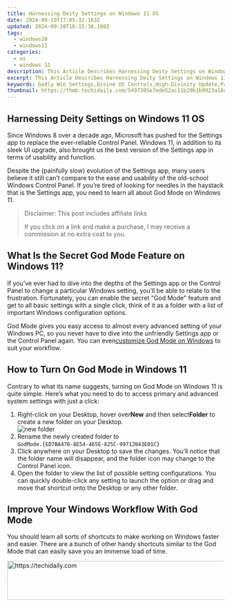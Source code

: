 ```yaml
---
title: Harnessing Deity Settings on Windows 11 OS
date: 2024-09-19T17:05:32.163Z
updated: 2024-09-20T16:15:38.180Z
tags:
  - windows10
  - windows11
categories:
  - os
  - windows 11
description: This Article Describes Harnessing Deity Settings on Windows 11 OS
excerpt: This Article Describes Harnessing Deity Settings on Windows 11 OS
keywords: Godly Win Settings,Divine OS Controls,High-Divinity Update,Pantheon Config Windows,Celestial BIOS Tweaks,Theos Win Registry,Faithful PC Adjustments
thumbnail: https://thmb.techidaily.com/5497305e7ede52ac11b29b1b9923a18c5f2da5c481f0266449b3910934d0e548.jpg
---
```


## Harnessing Deity Settings on Windows 11 OS

 Since Windows 8 over a decade ago, Microsoft has pushed for the Settings app to replace the ever-reliable Control Panel. Windows 11, in addition to its sleek UI upgrade, also brought us the best version of the Settings app in terms of usability and function.

 Despite the (painfully slow) evolution of the Settings app, many users believe it still can’t compare to the ease and usability of the old-school Windows Control Panel. If you’re tired of looking for needles in the haystack that is the Settings app, you need to learn all about God Mode on Windows 11.

>  Disclaimer: This post includes affiliate links
>
>  If you click on a link and make a purchase, I may receive a commission at no extra cost to you.
>

## What Is the Secret God Mode Feature on Windows 11?

 If you’ve ever had to dive into the depths of the Settings app or the Control Panel to change a particular Windows setting, you’ll be able to relate to the frustration. Fortunately, you can enable the secret "God Mode" feature and get to all basic settings with a single click, think of it as a folder with a list of important Windows configuration options.

 God Mode gives you easy access to almost every advanced setting of your Windows PC, so you never have to dive into the unfriendly Settings app or the Control Panel again. You can even[customize God Mode on Windows](https://www.makeuseof.com/windows-10-god-mode-customization/) to suit your workflow.

## How to Turn On God Mode in Windows 11

 Contrary to what its name suggests, turning on God Mode on Windows 11 is quite simple. Here’s what you need to do to access primary and advanced system settings with just a click:

1. Right-click on your Desktop, hover over**New** and then select**Folder** to create a new folder on your Desktop.  
![new folder](https://static1.makeuseofimages.com/wordpress/wp-content/uploads/2023/01/new-folder.jpg)
2. Rename the newly created folder to  
`GodMode.{ED7BA470-8E54-465E-825C-99712043E01C}`
3. Click anywhere on your Desktop to save the changes. You’ll notice that the folder name will disappear, and the folder icon may change to the Control Panel icon.
4. Open the folder to view the list of possible setting configurations. You can quickly double-click any setting to launch the option or drag and move that shortcut onto the Desktop or any other folder.

## Improve Your Windows Workflow With God Mode

 You should learn all sorts of shortcuts to make working on Windows faster and easier. There are a bunch of other handy shortcuts similar to the God Mode that can easily save you an immense load of time.

<ins class="adsbygoogle"
     style="display:block"
     data-ad-format="autorelaxed"
     data-ad-client="ca-pub-7571918770474297"
     data-ad-slot="1223367746"></ins>

<ins class="adsbygoogle"
     style="display:block"
     data-ad-client="ca-pub-7571918770474297"
     data-ad-slot="8358498916"
     data-ad-format="auto"
     data-full-width-responsive="true"></ins>



<!-- affiliate ads begin -->
<a href="https://appsumo.8odi.net/c/5597632/2123732/7443" target="_top" id="2123732">
  <img src="//a.impactradius-go.com/display-ad/7443-2123732" border="0" alt="https://techidaily.com" width="600" height="90"/>
</a>
<img height="0" width="0" src="https://appsumo.8odi.net/i/5597632/2123732/7443" style="position:absolute;visibility:hidden;" border="0" />
<!-- affiliate ads end -->

